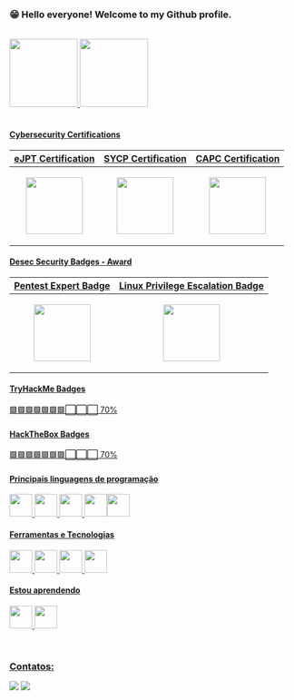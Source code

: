 ### 😁 Hello everyone! Welcome to my Github profile. 

<br>

<div>
<a href="https://github.com/Boyinf">
<img height="120em" src="https://github-readme-stats.vercel.app/api/top-langs/?username=Boyinf&layout=compact&langs_count=7&theme=dracula"/>
<img height="120em" src="https://github-readme-stats.vercel.app/api?username=Boyinf&show_icons=true&theme=dracula&include_all_commits=true&count_private=true"/>
</div>

<br>

#### Cybersecurity Certifications

| eJPT Certification | SYCP Certification | CAPC Certification |
|-------------------|---------------------------------------|--------------------|
| <p align="center"><img src="https://us-east-1.graphassets.com/AwCYQkwjSUCbfkm08Ct1Mz/cmcc3wze0lx3007irps13e6k3" width="100"></p> | <p align="center"><img src="https://cdn.ead.guru/74/media/public/websites/sites-solyd/solyd_one_sycp_logo.webp" width="100"></p> | <p align="center"><img src="https://images.credly.com/size/340x340/images/712a773b-9acc-4bc8-90fa-6afdfc95da1e/image.png" width="100"></p> |

#### Desec Security Badges - Award

| Pentest Expert Badge | Linux Privilege Escalation Badge |
|----------------------|----------------------------------|
| <p align="center"><img src="https://academy.desecsecurity.com/uploads/badges/pentest_expert.png" width="100"></p> | <p align="center"><img src="https://academy.desecsecurity.com/uploads/badges/linux_privilege.png" width="100"></p> |

#### TryHackMe Badges
🟩🟩🟩🟩🟩🟩🟩⬜⬜⬜ 70%

#### HackTheBox Badges
🟩🟩🟩🟩🟩🟩🟩⬜⬜⬜ 70%

#### Principais linguagens de programação

<img src="https://cdn.jsdelivr.net/gh/devicons/devicon/icons/css3/css3-original.svg" width="40" height="40"/> <img src="https://cdn.jsdelivr.net/gh/devicons/devicon/icons/html5/html5-original-wordmark.svg" width="40" height="40"/> 
<img src="https://cdn.jsdelivr.net/gh/devicons/devicon/icons/javascript/javascript-original.svg" width="40" height="40"/> <img src="https://cdn.jsdelivr.net/gh/devicons/devicon/icons/java/java-original-wordmark.svg" width="40" height="40"/><img src="https://cdn.jsdelivr.net/gh/devicons/devicon@latest/icons/python/python-original.svg" width="40" height="40"/>
  
#### Ferramentas e Tecnologias

<img src="https://cdn.jsdelivr.net/gh/devicons/devicon/icons/linux/linux-original.svg" width="40" height="40"/> <img src="https://cdn.jsdelivr.net/gh/devicons/devicon/icons/windows8/windows8-original.svg" width="40" height="40"/> <img src="https://cdn.jsdelivr.net/gh/devicons/devicon/icons/vscode/vscode-original-wordmark.svg" width="40" height="40"/> <img src="https://cdn.jsdelivr.net/gh/devicons/devicon/icons/bootstrap/bootstrap-original.svg" width="40" height="40"/>         

#### Estou aprendendo

<img src="https://cdn.jsdelivr.net/gh/devicons/devicon/icons/vuejs/vuejs-original-wordmark.svg" width="40" height="40"/> <img src="https://cdn.jsdelivr.net/gh/devicons/devicon/icons/php/php-original.svg" width="40" height="40"/>
  
<br>

### Contatos:

<div>
<a href = "mailto:Gustavotiprofissional@gmail.com"><img src="https://img.shields.io/badge/Gmail-D14836?style=for-the-badge&logo=gmail&logoColor=white" target="_blank"></a>
<a href="https://www.linkedin.com/in/gustavoboy/" target="_blank"><img src="https://img.shields.io/badge/-LinkedIn-%230077B5?style=for-the-badge&logo=linkedin&logoColor=white" target="_blank"></a>   
</div>
